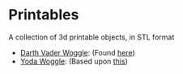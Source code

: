 # Printables

A collection of 3d printable objects, in STL format

- [Darth Vader Woggle](./Darth%20Vader%20Woggle.stl): (Found [here](https://www.facebook.com/groups/scoutwoggles/permalink/3451169025162919))
- [Yoda Woggle](./Yoda%20Woggle.stl): (Based upon [this](https://www.printables.com/model/954309-lego-compatible-41880dat-minifig-head-yoda-with-cu))
